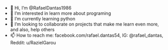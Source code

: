 - 👋 Hi, I’m @RafaelDantas1986
- 👀 I’m interested in learn more about programing
- 🌱 I’m currently learning python
- 💞️ I’m looking to collaborate on projects that make me learn even more, and also, help others
- 📫 How to reach me: facebook.com/rafael.dantas54, IG: @rafael_dantas, Reddit: u/RazielGarou

<!---
RafaelDantas1986/RafaelDantas1986 is a ✨ special ✨ repository because its `README.md` (this file) appears on your GitHub profile.
You can click the Preview link to take a look at your changes.
--->
